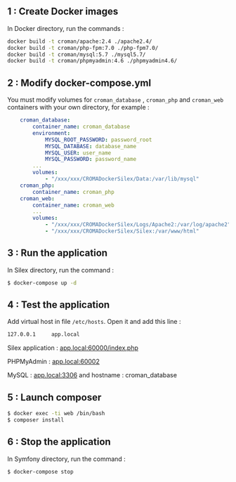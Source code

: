 1 : Create Docker images
-----------------------------

In Docker directory, run the commands : 
```bash
docker build -t croman/apache:2.4 ./apache2.4/
docker build -t croman/php-fpm:7.0 ./php-fpm7.0/
docker build -t croman/mysql:5.7 ./mysql5.7/
docker build -t croman/phpmyadmin:4.6 ./phpmyadmin4.6/
```

2 : Modify docker-compose.yml
-----------------------------
You must modify volumes for `croman_database` , `croman_php` and `croman_web` containers with your own directory, for example :
```yaml
    croman_database:
        container_name: croman_database
        environment:
            MYSQL_ROOT_PASSWORD: password_root
            MYSQL_DATABASE: database_name
            MYSQL_USER: user_name
            MYSQL_PASSWORD: password_name
		...
        volumes:
            - "/xxx/xxx/CROMADockerSilex/Data:/var/lib/mysql"
    croman_php:
        container_name: croman_php
    croman_web:
        container_name: croman_web
        ...
        volumes:
            - "/xxx/xxx/CROMADockerSilex/Logs/Apache2:/var/log/apache2"
            - "/xxx/xxx/CROMADockerSilex/Silex:/var/www/html"
```

3 : Run the application
-----------------------------

In Silex directory, run the command :
```bash
$ docker-compose up -d
```

4 : Test the application
-----------------------------

Add virtual host in file `/etc/hosts`. Open it and add this line :
```bash
127.0.0.1     app.local
```

Silex application : [app.local:60000/index.php](http://app.local:60000/index.php)

PHPMyAdmin : [app.local:60002](http://app.local:60002)

MySQL : [app.local:3306](http://app.local:3306) and hostname : croman_database


5 : Launch composer
-----------------------------
```bash
$ docker exec -ti web /bin/bash
$ composer install
```

6 : Stop the application
-----------------------------
In Symfony directory, run the command :
```bash
$ docker-compose stop
```